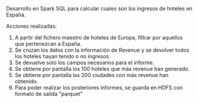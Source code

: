 Desarrollo en Spark SQL para  calcular cuales son los ingresos de hoteles en España.

Acciones realizadas:

1. A partir del fichero maestro de hoteles de Europa, filtrar por aquellos que pertenezcan a
España.
2. Se cruzan los datos con la información de Revenue y se devolver todos los hoteles hayan tenido o no
ingresos.
3. Se devuelve solo los campos necesarios para el informe.
4. Se obtiene por pantalla los 100 hoteles que más revenue han generado.
5. Se obtiene por pantalla las 200 ciudades con más revenue han obtenido.
6. Para poder realizar los posteriores informes, se guarda en HDFS con formato de salida "parquet”

